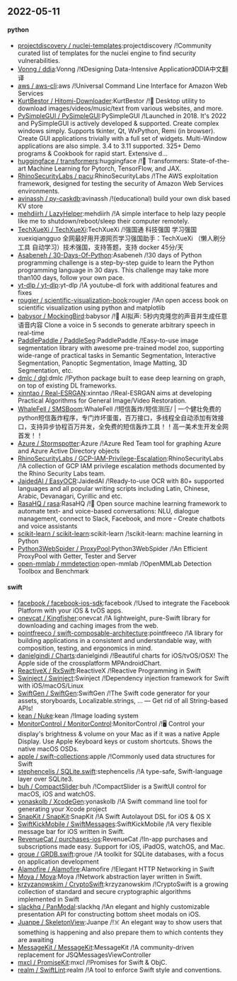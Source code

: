 ## 2022-05-11

#### python
* [projectdiscovery / nuclei-templates](https://github.com/projectdiscovery/nuclei-templates):projectdiscovery /!Community curated list of templates for the nuclei engine to find security vulnerabilities.
* [Vonng / ddia](https://github.com/Vonng/ddia):Vonng /!《Designing Data-Intensive Application》DDIA中文翻译
* [aws / aws-cli](https://github.com/aws/aws-cli):aws /!Universal Command Line Interface for Amazon Web Services
* [KurtBestor / Hitomi-Downloader](https://github.com/KurtBestor/Hitomi-Downloader):KurtBestor /!🍰
Desktop utility to download images/videos/music/text from various websites, and more.
* [PySimpleGUI / PySimpleGUI](https://github.com/PySimpleGUI/PySimpleGUI):PySimpleGUI /!Launched in 2018. It's 2022 and PySimpleGUI is actively developed & supported. Create complex windows simply. Supports tkinter, Qt, WxPython, Remi (in browser). Create GUI applications trivially with a full set of widgets. Multi-Window applications are also simple. 3.4 to 3.11 supported. 325+ Demo programs & Cookbook for rapid start. Extensive d…
* [huggingface / transformers](https://github.com/huggingface/transformers):huggingface /!🤗
Transformers: State-of-the-art Machine Learning for Pytorch, TensorFlow, and JAX.
* [RhinoSecurityLabs / pacu](https://github.com/RhinoSecurityLabs/pacu):RhinoSecurityLabs /!The AWS exploitation framework, designed for testing the security of Amazon Web Services environments.
* [avinassh / py-caskdb](https://github.com/avinassh/py-caskdb):avinassh /!(educational) build your own disk based KV store
* [mehdiirh / LazyHelper](https://github.com/mehdiirh/LazyHelper):mehdiirh /!A simple interface to help lazy people like me to shutdown/reboot/sleep their computer remotely.
* [TechXueXi / TechXueXi](https://github.com/TechXueXi/TechXueXi):TechXueXi /!强国通 科技强国 学习强国 xuexiqiangguo 全网最好用开源网页学习强国助手：TechXueXi （懒人刷分工具 自动学习）技术强国，支持答题，支持 docker 45分/天
* [Asabeneh / 30-Days-Of-Python](https://github.com/Asabeneh/30-Days-Of-Python):Asabeneh /!30 days of Python programming challenge is a step-by-step guide to learn the Python programming language in 30 days. This challenge may take more than100 days, follow your own pace.
* [yt-dlp / yt-dlp](https://github.com/yt-dlp/yt-dlp):yt-dlp /!A youtube-dl fork with additional features and fixes
* [rougier / scientific-visualization-book](https://github.com/rougier/scientific-visualization-book):rougier /!An open access book on scientific visualization using python and matplotlib
* [babysor / MockingBird](https://github.com/babysor/MockingBird):babysor /!🚀
AI拟声: 5秒内克隆您的声音并生成任意语音内容 Clone a voice in 5 seconds to generate arbitrary speech in real-time
* [PaddlePaddle / PaddleSeg](https://github.com/PaddlePaddle/PaddleSeg):PaddlePaddle /!Easy-to-use image segmentation library with awesome pre-trained model zoo, supporting wide-range of practical tasks in Semantic Segmentation, Interactive Segmentation, Panoptic Segmentation, Image Matting, 3D Segmentation, etc.
* [dmlc / dgl](https://github.com/dmlc/dgl):dmlc /!Python package built to ease deep learning on graph, on top of existing DL frameworks.
* [xinntao / Real-ESRGAN](https://github.com/xinntao/Real-ESRGAN):xinntao /!Real-ESRGAN aims at developing Practical Algorithms for General Image/Video Restoration.
* [WhaleFell / SMSBoom](https://github.com/WhaleFell/SMSBoom):WhaleFell /!短信轰炸/短信测压/ | 一个健壮免费的python短信轰炸程序，专门炸坏蛋蛋，百万接口，多线程全自动添加有效接口，支持异步协程百万并发，全免费的短信轰炸工具！！高一美术生开发全网首发！！
* [Azure / Stormspotter](https://github.com/Azure/Stormspotter):Azure /!Azure Red Team tool for graphing Azure and Azure Active Directory objects
* [RhinoSecurityLabs / GCP-IAM-Privilege-Escalation](https://github.com/RhinoSecurityLabs/GCP-IAM-Privilege-Escalation):RhinoSecurityLabs /!A collection of GCP IAM privilege escalation methods documented by the Rhino Security Labs team.
* [JaidedAI / EasyOCR](https://github.com/JaidedAI/EasyOCR):JaidedAI /!Ready-to-use OCR with 80+ supported languages and all popular writing scripts including Latin, Chinese, Arabic, Devanagari, Cyrillic and etc.
* [RasaHQ / rasa](https://github.com/RasaHQ/rasa):RasaHQ /!💬
Open source machine learning framework to automate text- and voice-based conversations: NLU, dialogue management, connect to Slack, Facebook, and more - Create chatbots and voice assistants
* [scikit-learn / scikit-learn](https://github.com/scikit-learn/scikit-learn):scikit-learn /!scikit-learn: machine learning in Python
* [Python3WebSpider / ProxyPool](https://github.com/Python3WebSpider/ProxyPool):Python3WebSpider /!An Efficient ProxyPool with Getter, Tester and Server
* [open-mmlab / mmdetection](https://github.com/open-mmlab/mmdetection):open-mmlab /!OpenMMLab Detection Toolbox and Benchmark

#### swift
* [facebook / facebook-ios-sdk](https://github.com/facebook/facebook-ios-sdk):facebook /!Used to integrate the Facebook Platform with your iOS & tvOS apps.
* [onevcat / Kingfisher](https://github.com/onevcat/Kingfisher):onevcat /!A lightweight, pure-Swift library for downloading and caching images from the web.
* [pointfreeco / swift-composable-architecture](https://github.com/pointfreeco/swift-composable-architecture):pointfreeco /!A library for building applications in a consistent and understandable way, with composition, testing, and ergonomics in mind.
* [danielgindi / Charts](https://github.com/danielgindi/Charts):danielgindi /!Beautiful charts for iOS/tvOS/OSX! The Apple side of the crossplatform MPAndroidChart.
* [ReactiveX / RxSwift](https://github.com/ReactiveX/RxSwift):ReactiveX /!Reactive Programming in Swift
* [Swinject / Swinject](https://github.com/Swinject/Swinject):Swinject /!Dependency injection framework for Swift with iOS/macOS/Linux
* [SwiftGen / SwiftGen](https://github.com/SwiftGen/SwiftGen):SwiftGen /!The Swift code generator for your assets, storyboards, Localizable.strings, … — Get rid of all String-based APIs!
* [kean / Nuke](https://github.com/kean/Nuke):kean /!Image loading system
* [MonitorControl / MonitorControl](https://github.com/MonitorControl/MonitorControl):MonitorControl /!🖥
Control your display's brightness & volume on your Mac as if it was a native Apple Display. Use Apple Keyboard keys or custom shortcuts. Shows the native macOS OSDs.
* [apple / swift-collections](https://github.com/apple/swift-collections):apple /!Commonly used data structures for Swift
* [stephencelis / SQLite.swift](https://github.com/stephencelis/SQLite.swift):stephencelis /!A type-safe, Swift-language layer over SQLite3.
* [buh / CompactSlider](https://github.com/buh/CompactSlider):buh /!CompactSlider is a SwiftUI control for macOS, iOS and watchOS.
* [yonaskolb / XcodeGen](https://github.com/yonaskolb/XcodeGen):yonaskolb /!A Swift command line tool for generating your Xcode project
* [SnapKit / SnapKit](https://github.com/SnapKit/SnapKit):SnapKit /!A Swift Autolayout DSL for iOS & OS X
* [SwiftKickMobile / SwiftMessages](https://github.com/SwiftKickMobile/SwiftMessages):SwiftKickMobile /!A very flexible message bar for iOS written in Swift.
* [RevenueCat / purchases-ios](https://github.com/RevenueCat/purchases-ios):RevenueCat /!In-app purchases and subscriptions made easy. Support for iOS, iPadOS, watchOS, and Mac.
* [groue / GRDB.swift](https://github.com/groue/GRDB.swift):groue /!A toolkit for SQLite databases, with a focus on application development
* [Alamofire / Alamofire](https://github.com/Alamofire/Alamofire):Alamofire /!Elegant HTTP Networking in Swift
* [Moya / Moya](https://github.com/Moya/Moya):Moya /!Network abstraction layer written in Swift.
* [krzyzanowskim / CryptoSwift](https://github.com/krzyzanowskim/CryptoSwift):krzyzanowskim /!CryptoSwift is a growing collection of standard and secure cryptographic algorithms implemented in Swift
* [slackhq / PanModal](https://github.com/slackhq/PanModal):slackhq /!An elegant and highly customizable presentation API for constructing bottom sheet modals on iOS.
* [Juanpe / SkeletonView](https://github.com/Juanpe/SkeletonView):Juanpe /!☠️
An elegant way to show users that something is happening and also prepare them to which contents they are awaiting
* [MessageKit / MessageKit](https://github.com/MessageKit/MessageKit):MessageKit /!A community-driven replacement for JSQMessagesViewController
* [mxcl / PromiseKit](https://github.com/mxcl/PromiseKit):mxcl /!Promises for Swift & ObjC.
* [realm / SwiftLint](https://github.com/realm/SwiftLint):realm /!A tool to enforce Swift style and conventions.
